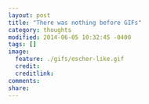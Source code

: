 ```yaml
---
layout: post
title: "There was nothing before GIFs"
category: thoughts
modified: 2014-06-05 10:32:45 -0400
tags: []
image:
  feature: ./gifs/escher-like.gif
  credit: 
  creditlink: 
comments: 
share: 
---
```

